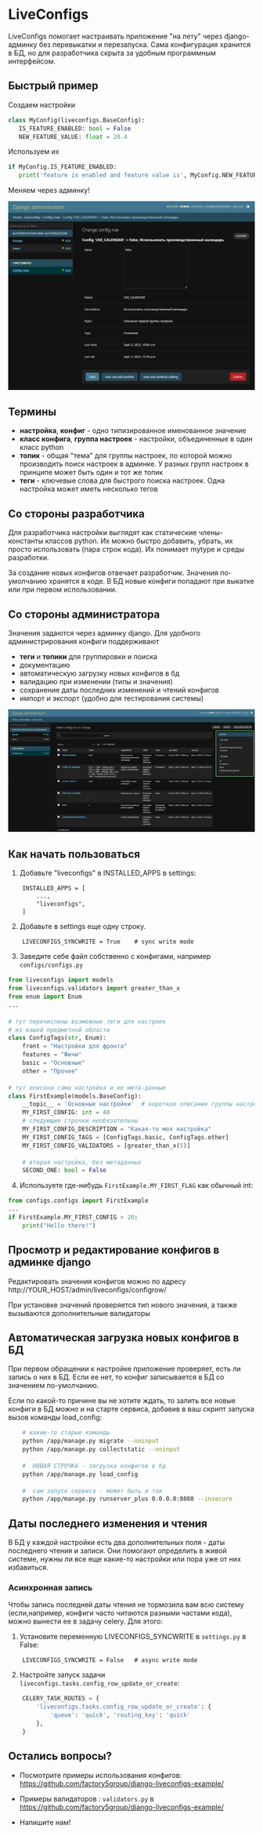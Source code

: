 # LiveConfigs

LiveConfigs помогает настраивать приложение "на лету" через django-админку без перевыкатки и перезапуска. 
Сама конфигурация хранится в БД, но для разработчика скрыта за удобным программным интерфейсом.

## Быстрый пример

Создаем настройки

```python
class MyConfig(liveconfigs.BaseConfig):
   IS_FEATURE_ENABLED: bool = False
   NEW_FEATURE_VALUE: float = 20.4
```

Используем их

```python
if MyConfig.IS_FEATURE_ENABLED:
   print('feature is enabled and feature value is', MyConfig.NEW_FEATURE_VALUE)
```

Меняем через админку!

![Экран редактирования конфига](/images/change_config.jpg)


## Термины
+ __настройка__, __конфиг__ - одно типизированное именованное значение
+ __класс конфига__, __группа настроек__ - настройки, объединенные в один класс python
+ __топик__ - общая "тема" для группы настроек, по которой можно производить поиск настроек в админке.
У разных групп настроек в принципе может быть один и тот же топик
+ __теги__ - ключевые слова для быстрого поиска настроек. Одна настройка может иметь несколько тегов
## Со стороны разработчика

Для разработчика настройки выглядят как статические члены-константы классов  python.
Их можно быстро добавить, убрать, их просто использовать (пара строк кода). Их понимает mytype и среды разработки.

За создание новых конфигов отвечает разработчик.
Значения по-умолчанию хранятся в коде.
В БД новые конфиги попадают при выкатке или при первом использовании.


## Со стороны администратора 
Значения задаются через админку django. 
Для удобного администрирования конфиги поддерживают
+ __теги__ и __топики__ для группировки и поиска
+ документацию
+ автоматическую загрузку новых конфигов в бд
+ валидацию при изменении (типы и значения)
+ сохранение даты последних изменений и чтений конфигов
+ импорт и экспорт (удобно для тестирования системы)

![Экран поиска и фильтрации конфигов](/images/filter_config.jpg)

## Как начать пользоваться

1. Добавьте "liveconfigs" в INSTALLED_APPS в settings:
```
    INSTALLED_APPS = [
        ...,
        "liveconfigs",
    ]
```

2. Добавьте в settings еще одну строку.
```
    LIVECONFIGS_SYNCWRITE = True    # sync write mode
```

3. Заведите себе файл собственно с конфигами, например `configs/configs.py`
```python
from liveconfigs import models
from liveconfigs.validators import greater_than_x
from enum import Enum
...

# тут перечислены возможные теги для настроек
# из вашей предметной области
class ConfigTags(str, Enum):
    front = "Настройки для фронта"
    features = "Фичи"
    basic = "Основные"
    other = "Прочее"

# тут описана сама настройка и ее мета-данные
class FirstExample(models.BaseConfig):
    __topic__ = 'Основные настройки'  # короткое описание группы настроек
    MY_FIRST_CONFIG: int = 40
    # следующие строчки необязательны
    MY_FIRST_CONFIG_DESCRIPTION = "Какая-то моя настройка"
    MY_FIRST_CONFIG_TAGS = [ConfigTags.basic, ConfigTags.other]
    MY_FIRST_CONFIG_VALIDATORS = [greater_than_x(5)]
    
    # вторая настройка, без метаданных
    SECOND_ONE: bool = False  
```

4. Используете где-нибудь `FirstExample.MY_FIRST_FLAG` как обычный int:
```python
from configs.configs import FirstExample
...
if FirstExample.MY_FIRST_CONFIG > 20:
    print("Hello there!")
```

## Просмотр и редактирование конфигов в админке django
Редактировать значения конфигов можно по адресу
 http://YOUR_HOST/admin/liveconfigs/configrow/

При установке значений проверяется тип нового значения, а также вызываются
дополнительные валидаторы

## Автоматическая загрузка новых конфигов в БД
При первом обращении к настройке приложение проверяет,
есть ли запись о них в БД. Если ее нет, то конфиг записывается
в БД со значением по-умолчанию.

Если по какой-то причине вы не хотите ждать, то залить все новые конфиги 
в БД можно и на старте сервиса, добавив
в ваш скрипт запуска вызов команды load_config:

```sh
    # какие-то старые команды
    python /app/manage.py migrate --noinput
    python /app/manage.py collectstatic --noinput

    #  НОВАЯ СТРОЧКА - загрузка конфигов в бд
    python /app/manage.py load_config

    #  сам запуск сервиса - может быть и так
    python /app/manage.py runserver_plus 0.0.0.0:8080 --insecure
```

## Даты последнего изменения и чтения
В БД у каждой настройки есть два дополнительных поля - даты последнего чтения
и записи. Они помогают определить в живой системе, нужны ли все еще какие-то настройки
или пора уже от них избавиться.
### Асинхронная запись
Чтобы запись последней даты чтения не тормозила вам всю систему (если,например, конфиги часто читаются разными частами кода),
можно вынести ее в задачу celery. Для этого:
 1. Установите переменную LIVECONFIGS_SYNCWRITE в `settings.py` в False:
 ```
     LIVECONFIGS_SYNCWRITE = False   # async write mode
 ```
 
 2. Настройте запуск задачи `liveconfigs.tasks.config_row_update_or_create`:
 ```python
     CELERY_TASK_ROUTES = {
         'liveconfigs.tasks.config_row_update_or_create': {
             'queue': 'quick', 'routing_key': 'quick'
         },
     }
 ```

## Остались вопросы?
+ Посмотрите примеры использования конфигов: https://github.com/factory5group/django-liveconfigs-example/

+ Примеры валидаторов : `validators.py` в https://github.com/factory5group/django-liveconfigs-example/

+ Напишите нам! 
